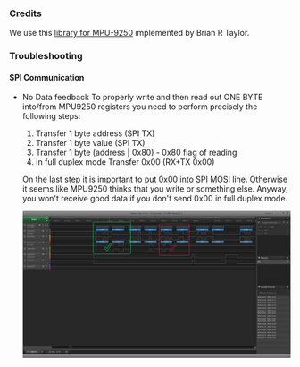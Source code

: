### Credits ###
We use this [library for MPU-9250](https://github.com/bolderflight/MPU9250) implemented by Brian R Taylor.

### Troubleshooting ###

#### SPI Communication ####
* No Data feedback
To properly write and then read out ONE BYTE into/from MPU9250 registers you need to perform precisely the following steps:
  1. Transfer 1 byte address (SPI TX)
  2. Transfer 1 byte value   (SPI TX)
  3. Transfer 1 byte (address | 0x80) - 0x80 flag of reading
  4. In full duplex mode Transfer 0x00 (RX+TX 0x00)

  On the last step it is important to put 0x00 into SPI MOSI line. Otherwise it seems like MPU9250 thinks that you write or something else. Anyway, you won't receive good data if you don't send 0x00 in full duplex mode.

  ![SPI communication](/assets/posts/img/SPI_fullduplex_issue.png "Example of wrong and correct SPI communication")